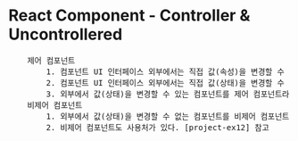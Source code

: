 # React Component - Controller & Uncontrollered

<pre>
    제어 컴포넌트
        1. 컴포넌트 UI 인터페이스 외부에서는 직접 값(속성)을 변경할 수 없다.
        2. 컴포넌트 UI 인터페이스 외부에서는 직접 값(상태)을 변경할 수 있다.
        3. 외부에서 값(상태)을 변경할 수 있는 컴포넌트를 제어 컴포넌트라고 한다.
    비제어 컴포넌트
        1. 외부에서 값(상태)을 변경할 수 없는 컴포넌트를 비제어 컴포넌트라고 한다.
        2. 비제어 컴포넌트도 사용처가 있다. [project-ex12] 참고
</pre>
